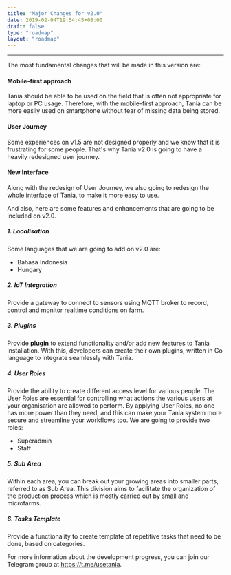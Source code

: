 ```yaml
---
title: "Major Changes for v2.0"
date: 2019-02-04T19:54:45+08:00
draft: false
type: "roadmap"
layout: "roadmap"
---
```


<hr/>

The most fundamental changes that will be made in this version are:

#### **Mobile-first approach**

Tania should be able to be used on the field that is often not appropriate for laptop or PC usage. Therefore, with the mobile-first approach, Tania can be more easily used on smartphone without fear of missing data being stored.

#### **User Journey**

Some experiences on v1.5 are not designed properly and we know that it is frustrating for some people. That's why Tania v2.0 is going to have a heavily redesigned user journey.

#### **New Interface**

Along with the redesign of User Journey, we also going to redesign the whole interface of Tania, to make it more easy to use.

And also, here are some features and enhancements that are going to be included on v2.0.

##### **1. Localisation**

Some languages that we are going to add on v2.0 are:

* Bahasa Indonesia
* Hungary

##### **2. IoT Integration**

Provide a gateway to connect to sensors using MQTT broker to record, control and monitor realtime conditions on farm. 

##### **3. Plugins**

Provide **plugin** to extend functionality and/or add new features to Tania installation. With this, developers can create their own plugins, written in Go language to integrate seamlessly with Tania. 

##### **4. User Roles**

Provide the ability to create different access level for various people. The User Roles are essential for controlling what actions the various users at your organisation are allowed to perform. By applying User Roles, no one has more power than they need, and this can make your Tania system more secure and streamline your workflows too. We are going to provide two roles:

* Superadmin
* Staff

##### **5. Sub Area**

Within each area, you can break out your growing areas into smaller parts, referred to as Sub Area. This division aims to facilitate the organization of the production process which is mostly carried out by small and microfarms.

##### **6. Tasks Template**

Provide a functionality to create template of repetitive tasks that need to be done, based on categories. 

For more information about the development progress, you can join our Telegram group at https://t.me/usetania.

